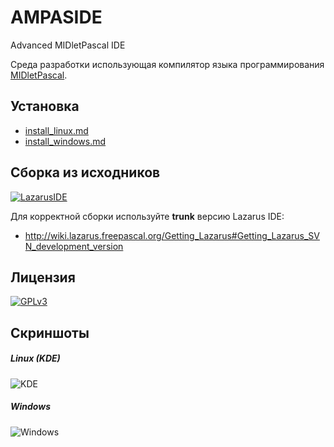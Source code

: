 AMPASIDE
========

Advanced MIDletPascal IDE

Среда разработки использующая компилятор языка программирования [MIDletPascal](http://ru.wikipedia.org/wiki/MIDletPascal).

Установка
---------

- [install_linux.md](https://github.com/Helltar/AMPASIDE/blob/master/install_linux.md)
- [install_windows.md](https://github.com/Helltar/AMPASIDE/blob/master/install_windows.md)

Сборка из исходников
--------------------

[![LazarusIDE](http://wiki.lazarus.freepascal.org/images/9/94/built_with_lazarus_logo.png)](http://www.lazarus-ide.org)

Для корректной сборки используйте **trunk** версию Lazarus IDE:

- http://wiki.lazarus.freepascal.org/Getting_Lazarus#Getting_Lazarus_SVN_development_version

Лицензия
--------

[![GPLv3](http://www.gnu.org/graphics/gplv3-127x51.png)](https://github.com/Helltar/AMPASIDE/blob/master/COPYING)

Скриншоты
---------

##### Linux (KDE)

![KDE](http://cs623219.vk.me/v623219188/3ded7/y8N98xkXIGE.jpg)

##### Windows

![Windows](http://cs623219.vk.me/v623219188/3defc/CG6VubbvZkE.jpg)
